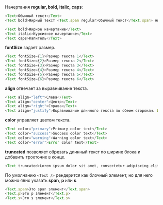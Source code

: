 Начертания **regular, bold, italic, caps**:
```js
<Text>Обычный текст</Text>
<Text bold>Жирный текст <Text.span regular>Обычный текст</Text.span> жирный текст</Text>

<Text bold>Жирное начертание</Text>
<Text italic>Курсивное начертание</Text>
<Text caps>Капитель</Text>
```

**fontSize** задает размер.
```js
<Text fontSize={1}>Размер текста 1</Text>
<Text fontSize={2}>Размер текста 2</Text>
<Text fontSize={3}>Размер текста 3</Text>
<Text fontSize={4}>Размер текста 4</Text>
<Text fontSize={5}>Размер текста 5</Text>
<Text fontSize={6}>Размер текста 6</Text>

```

**align** отвечает за выравнивание текста.
```js
<Text align="left">Слева</Text>
<Text align="center">Центр</Text>
<Text align="right">Справа</Text>
<Text align="justify">Выравнивание длинного текста по обеим сторонам. Использовать такое выравнивание крайне не рекомендуется, так как чаще всего это ухудшает восприятие информации.</Text>
```

**color** управляет цветом текста.
```js
<Text color="primary">Primary color text</Text>
<Text color="success">Success color text</Text>
<Text color="warning">Warning color text</Text>
<Text color="error">Error color text</Text>
```

**truncated** позволяет обрезать длинный текст по ширине блока и добавить троеточие в конце.
```js
<Text truncated>Lorem ipsum dolor sit amet, consectetur adipiscing elit, sed do eiusmod tempor incididunt ut labore et dolore magna aliqua. Ut enim ad minim veniam, quis nostrud exercitation ullamco laboris nisi ut aliquip ex ea commodo consequat. Duis aute irure dolor in reprehenderit in voluptate velit esse cillum dolore eu fugiat nulla pariatur. Excepteur sint occaecat cupidatat non proident, sunt in culpa qui officia deserunt mollit anim id est laborum</Text>
```

По умолчанию `<Text />` рендерится как блочный элемент, но для него можно явно указать **span**, **p** или **s**.
```js
<Text.span>Это span элемент</Text.span>
<Text.p>Это p элемент</Text.p>
<Text.s>Это s элемент</Text.s>
```
